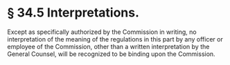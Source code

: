 # § 34.5   Interpretations.

Except as specifically authorized by the Commission in writing, no interpretation of the meaning of the regulations in this part by any officer or employee of the Commission, other than a written interpretation by the General Counsel, will be recognized to be binding upon the Commission.




